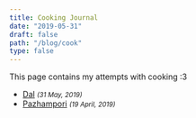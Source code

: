 ```yaml
---
title: Cooking Journal
date: "2019-05-31"
draft: false
path: "/blog/cook"
type: false
---
```


This page contains my attempts with cooking :3

- [Dal](/blog/cook-dal) <small> *(31 May, 2019)* </small>
- [Pazhampori](/blog/cook-fritters) <small> *(19 April, 2019)* </small>